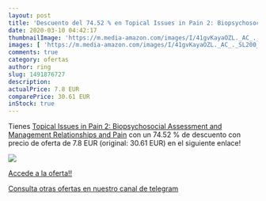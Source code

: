 ```yaml
---
layout: post
title: 'Descuento del 74.52 % en Topical Issues in Pain 2: Biopsychosocia'
date: 2020-03-10 04:42:17
thumbnailImage: 'https://m.media-amazon.com/images/I/41gvKayaOZL._AC_._SL200_.jpg'
images: [ 'https://m.media-amazon.com/images/I/41gvKayaOZL._AC_._SL200_.jpg' ]
comments: true
category: ofertas
author: ring
slug: 1491876727
description:
actualPrice: 7.8 EUR
comparePrice: 30.61 EUR
inStock: true
---
```


Tienes [Topical Issues in Pain 2: Biopsychosocial Assessment and Management Relationships and Pain](https://www.amazon.es/dp/1491876727/?tag=redken-21) con un 74.52 % de descuento con precio de oferta de 7.8 EUR (original: 30.61 EUR) en el siguiente enlace!

[![](https://m.media-amazon.com/images/I/41gvKayaOZL._AC_._SL200_.jpg)](https://www.amazon.es/dp/1491876727/?tag=redken-21)

[Accede a la oferta!!](https://www.amazon.es/dp/1491876727/?tag=redken-21)

[Consulta otras ofertas en nuestro canal de telegram](https://t.me/s/ofertas25)
